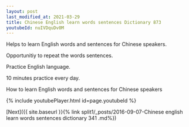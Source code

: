 ```yaml
---
layout: post
last_modified_at: 2021-03-29
title: Chinese English learn words sentences Dictionary 873 
youtubeId: nuIVDquDv0M
---
```

 
 
Helps to learn English words and sentences for Chinese speakers.

Opportunitiy to repeat the words sentences. 

Practice English language. 
 
10 minutes practice every day. 
 
How to learn English words and sentences for Chinese speakers 
 
{% include youtubePlayer.html id=page.youtubeId %}
 
 
[Next]({{ site.baseurl }}{% link  split1/_posts/2016-09-07-Chinese english learn words sentences dictionary 341 .md%})
 
